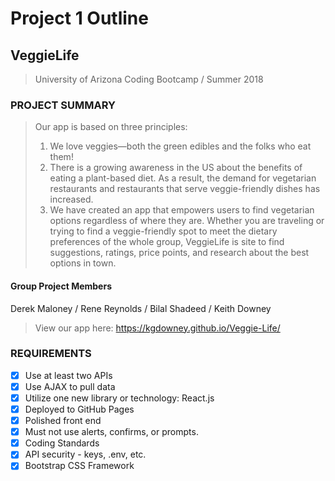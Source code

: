 # **Project 1 Outline**
## **VeggieLife**
> University of Arizona Coding Bootcamp / Summer 2018

### **PROJECT SUMMARY**
> Our app is based on three principles:  
> 1. We love veggies—both the green edibles and the folks who eat them! 
> 2. There is a growing awareness in the US about the benefits of eating a plant-based diet. As a result, the demand for vegetarian restaurants and restaurants that serve veggie-friendly dishes has increased.
> 3. We have created an app that empowers users to find vegetarian options regardless of where they are. Whether you are traveling or trying to find a veggie-friendly spot to meet the dietary preferences of the whole group, VeggieLife is site to find suggestions, ratings, price points, and research about the best options in town.

#### **Group Project Members**
Derek Maloney / Rene Reynolds / Bilal Shadeed / Keith Downey

> View our app here: https://kgdowney.github.io/Veggie-Life/

### **REQUIREMENTS**
- [x] Use at least two APIs
- [x] Use AJAX to pull data 
- [x] Utilize one new library or technology: React.js
- [x] Deployed to GitHub Pages
- [x] Polished front end
- [x] Must not use alerts, confirms, or prompts.
- [x] Coding Standards
- [x] API security - keys, .env, etc.
- [x] Bootstrap CSS Framework
